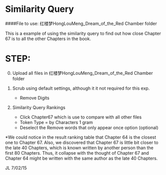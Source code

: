 # Similarity Query

####File to use: 红楼梦HongLouMeng_Dream_of_the_Red Chamber folder

This is a example of using the similarity query to find out how close Chapter 67
is to all the other Chapters in the book.

STEP:
================================================================================
0. Upload all files in 红楼梦HongLouMeng_Dream_of_the_Red Chamber folder

1. Scrub using default settings, although it it not required for this exp.
    - Remove Digits

2. Similarity Query Rankings

    - Click Chapter67 which is use to compare with all other files
    - Token Type = by Characters 1 gram
    - Deselect the Remove words that only appear once option (optional)

*We could notice in the result ranking table that Chapter 64 is the closest one 
to Chapter 67. Also, we discovered that Chapter 67 is little bit closer to the 
late 40 Chapters, which is known written by another person than the first 80 
Chapters. Thus, it collapse with the thought of Chapter 67 and Chapter 64 might 
be written with the same author as the late 40 Chapters. 

    
JL 7/02/15
